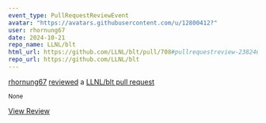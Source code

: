 ```yaml
---
event_type: PullRequestReviewEvent
avatar: "https://avatars.githubusercontent.com/u/12800412?"
user: rhornung67
date: 2024-10-21
repo_name: LLNL/blt
html_url: https://github.com/LLNL/blt/pull/708#pullrequestreview-2382465626
repo_url: https://github.com/LLNL/blt
---
```


<a href='https://github.com/rhornung67' target='_blank'>rhornung67</a> <a href='https://github.com/LLNL/blt/pull/708#pullrequestreview-2382465626' target='_blank'>reviewed</a> a <a href='https://github.com/LLNL/blt/pull/708' target='_blank'>LLNL/blt pull request</a>

<small>None</small>

<a href='https://github.com/LLNL/blt/pull/708#pullrequestreview-2382465626' target='_blank'>View Review</a>